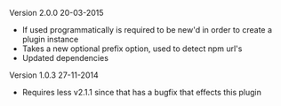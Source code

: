 Version 2.0.0
20-03-2015

  - If used programmatically is required to be new'd in order to create a plugin instance
  - Takes a new optional prefix option, used to detect npm url's
  - Updated dependencies
  
Version 1.0.3
27-11-2014

  - Requires less v2.1.1 since that has a bugfix that effects this plugin
  
